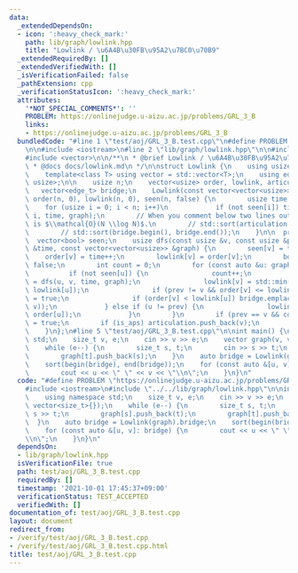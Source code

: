 ```yaml
---
data:
  _extendedDependsOn:
  - icon: ':heavy_check_mark:'
    path: lib/graph/lowlink.hpp
    title: "Lowlink / \u6A4B\u30FB\u95A2\u7BC0\u70B9"
  _extendedRequiredBy: []
  _extendedVerifiedWith: []
  _isVerificationFailed: false
  _pathExtension: cpp
  _verificationStatusIcon: ':heavy_check_mark:'
  attributes:
    '*NOT_SPECIAL_COMMENTS*': ''
    PROBLEM: https://onlinejudge.u-aizu.ac.jp/problems/GRL_3_B
    links:
    - https://onlinejudge.u-aizu.ac.jp/problems/GRL_3_B
  bundledCode: "#line 1 \"test/aoj/GRL_3_B.test.cpp\"\n#define PROBLEM \"https://onlinejudge.u-aizu.ac.jp/problems/GRL_3_B\"\
    \n\n#include <iostream>\n#line 2 \"lib/graph/lowlink.hpp\"\n\n#include <algorithm>\n\
    #include <vector>\n\n/**\n * @brief Lowlink / \u6A4B\u30FB\u95A2\u7BC0\u70B9\n\
    \ * @docs docs/lowlink.md\n */\n\nstruct Lowlink {\n    using usize = std::size_t;\n\
    \    template<class T> using vector = std::vector<T>;\n    using edge_t = std::pair<usize,\
    \ usize>;\n\n    usize n;\n    vector<usize> order, lowlink, articulation;\n \
    \   vector<edge_t> bridge;\n    Lowlink(const vector<vector<usize>> &graph): n(size(graph)),\
    \ order(n, 0), lowlink(n, 0), seen(n, false) {\n        usize time = 0;\n    \
    \    for (usize i = 0; i < n; i++)\n            if (not seen[i]) time = dfs(i,\
    \ i, time, graph);\n        // When you comment below two lines out, the complexity\
    \ is $\\mathcal{O}(N \\log N)$.\n        // std::sort(articulation.begin(), articulation.end());\n\
    \        // std::sort(bridge.begin(), bridge.end());\n    }\n\n  private:\n  \
    \  vector<bool> seen;\n    usize dfs(const usize &v, const usize &prev, usize\
    \ &time, const vector<vector<usize>> &graph) {\n        seen[v] = true;\n    \
    \    order[v] = time++;\n        lowlink[v] = order[v];\n        bool is_aps =\
    \ false;\n        int count = 0;\n        for (const auto &u: graph[v]) {\n  \
    \          if (not seen[u]) {\n                count++;\n                time\
    \ = dfs(u, v, time, graph);\n                lowlink[v] = std::min(lowlink[v],\
    \ lowlink[u]);\n                if (prev != v && order[v] <= lowlink[u]) is_aps\
    \ = true;\n                if (order[v] < lowlink[u]) bridge.emplace_back(std::minmax(u,\
    \ v));\n            } else if (u != prev) {\n                lowlink[v] = std::min(lowlink[v],\
    \ order[u]);\n            }\n        }\n        if (prev == v && count >= 2) is_aps\
    \ = true;\n        if (is_aps) articulation.push_back(v);\n        return time;\n\
    \    }\n};\n#line 5 \"test/aoj/GRL_3_B.test.cpp\"\n\nint main() {\n    using namespace\
    \ std;\n    size_t v, e;\n    cin >> v >> e;\n    vector graph(v, vector<size_t>{});\n\
    \    while (e--) {\n        size_t s, t;\n        cin >> s >> t;\n        graph[s].push_back(t);\n\
    \        graph[t].push_back(s);\n    }\n    auto bridge = Lowlink(graph).bridge;\n\
    \    sort(begin(bridge), end(bridge));\n    for (const auto &[u, v]: bridge) {\n\
    \        cout << u << \" \" << v << \"\\n\";\n    }\n}\n"
  code: "#define PROBLEM \"https://onlinejudge.u-aizu.ac.jp/problems/GRL_3_B\"\n\n\
    #include <iostream>\n#include \"../../lib/graph/lowlink.hpp\"\n\nint main() {\n\
    \    using namespace std;\n    size_t v, e;\n    cin >> v >> e;\n    vector graph(v,\
    \ vector<size_t>{});\n    while (e--) {\n        size_t s, t;\n        cin >>\
    \ s >> t;\n        graph[s].push_back(t);\n        graph[t].push_back(s);\n  \
    \  }\n    auto bridge = Lowlink(graph).bridge;\n    sort(begin(bridge), end(bridge));\n\
    \    for (const auto &[u, v]: bridge) {\n        cout << u << \" \" << v << \"\
    \\n\";\n    }\n}\n"
  dependsOn:
  - lib/graph/lowlink.hpp
  isVerificationFile: true
  path: test/aoj/GRL_3_B.test.cpp
  requiredBy: []
  timestamp: '2021-10-01 17:45:37+09:00'
  verificationStatus: TEST_ACCEPTED
  verifiedWith: []
documentation_of: test/aoj/GRL_3_B.test.cpp
layout: document
redirect_from:
- /verify/test/aoj/GRL_3_B.test.cpp
- /verify/test/aoj/GRL_3_B.test.cpp.html
title: test/aoj/GRL_3_B.test.cpp
---
```

